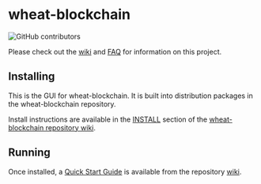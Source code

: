 # wheat-blockchain

![GitHub contributors](https://img.shields.io/github/contributors/WheatNetwork/wheat-blockchain?logo=GitHub)

Please check out the [wiki](https://github.com/WheatNetwork/wheat-blockchain/wiki)
and [FAQ](https://github.com/WheatNetwork/wheat-blockchain/wiki/FAQ) for
information on this project.

## Installing

This is the GUI for wheat-blockchain. It is built into distribution packages in the wheat-blockchain repository.

Install instructions are available in the
[INSTALL](https://github.com/WheatNetwork/wheat-blockchain/wiki/INSTALL)
section of the
[wheat-blockchain repository wiki](https://github.com/WheatNetwork/wheat-blockchain/wiki).

## Running

Once installed, a
[Quick Start Guide](https://github.com/WheatNetwork/wheat-blockchain/wiki/Quick-Start-Guide)
is available from the repository
[wiki](https://github.com/WheatNetwork/wheat-blockchain/wiki).

